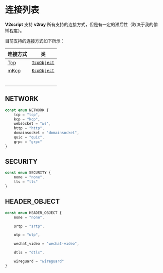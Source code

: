 # 连接列表

**V2script** 支持 **v2ray** 所有支持的连接方式，但是有一定的滞后性（取决于我的偷懒程度）。

目前支持的连接方式如下所示：

| 连接方式                | 类                                       |
| ----------------------- | ---------------------------------------- |
| [Tcp](/network/Tcp.md)  | [`TcpObject`](/network/Tcp.md#TcpObject) |
| [mKcp](/network/Kcp.md) | [`KcpObject`](/network/Kcp.md#KcpObject) |
|                         |                                          |
|                         |                                          |
|                         |                                          |
|                         |                                          |
|                         |                                          |
|                         |                                          |

## NETWORK

```typescript
const enum NETWORK {
    tcp = "tcp",
    kcp = "kcp",
    websocket = "ws",
    http = "http",
    domainsocket = "domainsocket",
    quic = "quic",
    grpc = "grpc"
}
```

## SECURITY

```typescript
const enum SECURITY {
    none = "none",
    tls = "tls"
}
```

## HEADER_OBJECT

```typescript
const enum HEADER_OBJECT {
    none = "none",

    srtp = "srtp",

    utp = "utp",

    wechat_video = "wechat-video",

    dtls = "dtls",

    wireguard = "wireguard"
}
```

